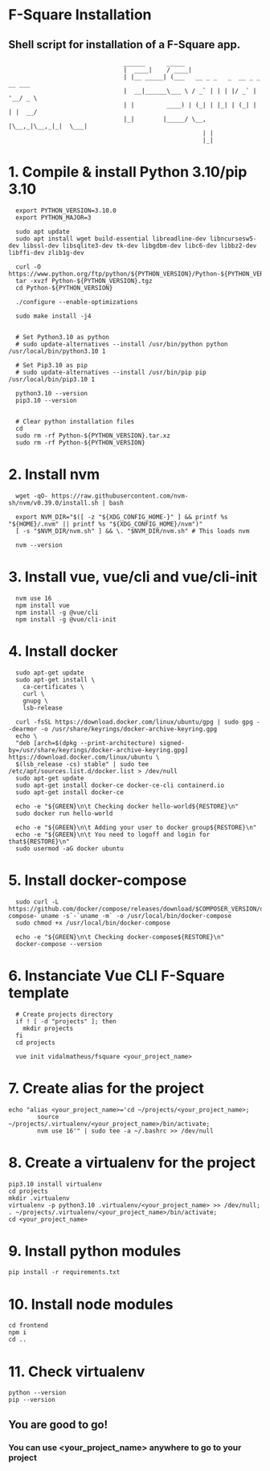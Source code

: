 # F-Square Installation
## Shell script for installation of a F-Square app.

                                    ______      _____
                                    |  ____|    / ____|
                                    | |__ _____| (___   __ _ _   _  __ _ _ __ ___
                                    |  __|______\___ \ / _` | | | |/ _` | '__/ _ \
                                    | |         ____) | (_| | |_| | (_| | | |  __/
                                    |_|        |_____/ \__, |\__,_|\__,_|_|  \___|
                                                          | |
                                                          |_|

# 1. Compile & install Python 3.10/pip 3.10
```
  export PYTHON_VERSION=3.10.0
  export PYTHON_MAJOR=3

  sudo apt update
  sudo apt install wget build-essential libreadline-dev libncursesw5-dev libssl-dev libsqlite3-dev tk-dev libgdbm-dev libc6-dev libbz2-dev libffi-dev zlib1g-dev

  curl -O https://www.python.org/ftp/python/${PYTHON_VERSION}/Python-${PYTHON_VERSION}.tgz
  tar -xvzf Python-${PYTHON_VERSION}.tgz
  cd Python-${PYTHON_VERSION}

  ./configure --enable-optimizations

  sudo make install -j4


  # Set Python3.10 as python
  # sudo update-alternatives --install /usr/bin/python python /usr/local/bin/python3.10 1

  # Set Pip3.10 as pip
  # sudo update-alternatives --install /usr/bin/pip pip /usr/local/bin/pip3.10 1

  python3.10 --version
  pip3.10 --version


  # Clear python installation files
  cd
  sudo rm -rf Python-${PYTHON_VERSION}.tar.xz
  sudo rm -rf Python-${PYTHON_VERSION}
```

# 2. Install nvm
```
  wget -qO- https://raw.githubusercontent.com/nvm-sh/nvm/v0.39.0/install.sh | bash

  export NVM_DIR="$([ -z "${XDG_CONFIG_HOME-}" ] && printf %s "${HOME}/.nvm" || printf %s "${XDG_CONFIG_HOME}/nvm")"
  [ -s "$NVM_DIR/nvm.sh" ] && \. "$NVM_DIR/nvm.sh" # This loads nvm

  nvm --version
```

# 3. Install vue, vue/cli and vue/cli-init
```
  nvm use 16
  npm install vue
  npm install -g @vue/cli
  npm install -g @vue/cli-init
```

# 4. Install docker
```
  sudo apt-get update
  sudo apt-get install \
    ca-certificates \
    curl \
    gnupg \
    lsb-release

  curl -fsSL https://download.docker.com/linux/ubuntu/gpg | sudo gpg --dearmor -o /usr/share/keyrings/docker-archive-keyring.gpg
  echo \
  "deb [arch=$(dpkg --print-architecture) signed-by=/usr/share/keyrings/docker-archive-keyring.gpg] https://download.docker.com/linux/ubuntu \
  $(lsb_release -cs) stable" | sudo tee /etc/apt/sources.list.d/docker.list > /dev/null
  sudo apt-get update
  sudo apt-get install docker-ce docker-ce-cli containerd.io
  sudo apt-get install docker-ce

  echo -e "${GREEN}\n\t Checking docker hello-world${RESTORE}\n"
  sudo docker run hello-world

  echo -e "${GREEN}\n\t Adding your user to docker group${RESTORE}\n"
  echo -e "${GREEN}\n\t You need to logoff and login for that${RESTORE}\n"
  sudo usermod -aG docker ubuntu
```


# 5. Install docker-compose
```
  sudo curl -L https://github.com/docker/compose/releases/download/$COMPOSER_VERSION/docker-compose-`uname -s`-`uname -m` -o /usr/local/bin/docker-compose
  sudo chmod +x /usr/local/bin/docker-compose

  echo -e "${GREEN}\n\t Checking docker-compose${RESTORE}\n"
  docker-compose --version
```


# 6. Instanciate Vue CLI F-Square template
```
  # Create projects directory
  if ! [ -d "projects" ]; then
    mkdir projects
  fi
  cd projects

  vue init vidalmatheus/fsquare <your_project_name>
```

# 7. Create alias for the project
```
echo "alias <your_project_name>='cd ~/projects/<your_project_name>;
        source ~/projects/.virtualenv/<your_project_name>/bin/activate;
        nvm use 16'" | sudo tee -a ~/.bashrc >> /dev/null
```

# 8. Create a virtualenv for the project
```
pip3.10 install virtualenv
cd projects
mkdir .virtualenv
virtualenv -p python3.10 .virtualenv/<your_project_name> >> /dev/null;
. ~/projects/.virtualenv/<your_project_name>/bin/activate;
cd <your_project_name>
```

# 9. Install python modules
```
pip install -r requirements.txt
```

# 10. Install node modules
```
cd frontend
npm i
cd ..
```

# 11. Check virtualenv
```
python --version
pip --version
```

## You are good to go!
### You can use <your_project_name> anywhere to go to your project
